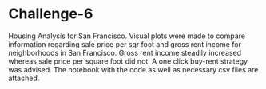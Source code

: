# Challenge-6

Housing Analysis for San Francisco.
Visual plots were made to compare information regarding sale price per sqr foot and gross rent income for neighborhoods in San Francisco. Gross rent income steadily increased whereas sale price per square foot did not. A one click buy-rent strategy was advised. The notebook with the code as well as necessary csv files are attached.
